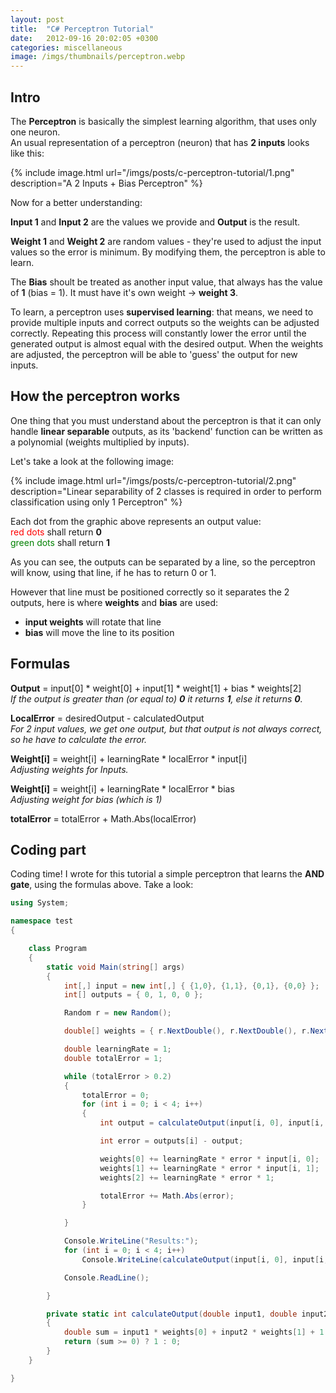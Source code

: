 ```yaml
---
layout: post
title:  "C# Perceptron Tutorial"
date:   2012-09-16 20:02:05 +0300
categories: miscellaneous
image: /imgs/thumbnails/perceptron.webp
---
```


## Intro

The **Perceptron** is basically the simplest learning algorithm, that uses only one neuron.  
An usual representation of a perceptron (neuron) that has **2 inputs** looks like this:

{% include image.html url="/imgs/posts/c-perceptron-tutorial/1.png" description="A 2 Inputs + Bias Perceptron" %}

Now for a better understanding:

**Input 1** and **Input 2** are the values we provide and **Output** is the result.

**Weight 1** and **Weight 2** are random values - they're used to adjust the input values so the error is minimum. By modifying them, the perceptron is able to learn.

The **Bias** shoult be treated as another input value, that always has the value of **1** (bias = 1). It must have it's own weight -> **weight 3**.

To learn, a perceptron uses **supervised learning**: that means, we need to provide multiple inputs and correct outputs so the weights can be adjusted correctly. Repeating this process will constantly lower the error until the generated output is almost equal with the desired output. When the weights are adjusted, the perceptron will be able to 'guess' the output for new inputs.

## How the perceptron works

One thing that you must understand about the perceptron is that it can only handle **linear separable** outputs, as its 'backend' function can be written as a polynomial (weights multiplied by inputs).
  
Let's take a look at the following image:

{% include image.html url="/imgs/posts/c-perceptron-tutorial/2.png" description="Linear separability of 2 classes is required in order to perform classification using only 1 Perceptron" %}

Each dot from the graphic above represents an output value:  
<font color="red">red dots</font> shall return **0**  
<font color="green">green dots</font> shall return **1**

As you can see, the outputs can be separated by a line, so the perceptron will know, using that line, if he has to return 0 or 1.

However that line must be positioned correctly so it separates the 2 outputs, here is where **weights** and **bias** are used:

*   **input weights** will rotate that line
*   **bias** will move the line to its position

## Formulas

**Output** = input[0] * weight[0] + input[1] * weight[1] + bias * weights[2]               
_If the output is greater than (or equal to) **0** it returns **1**, else it returns **0**._


**LocalError** = desiredOutput - calculatedOutput   
_For 2 input values, we get one output, but that output is not always correct, so he have to calculate the error._

**Weight[i]** = weight[i] + learningRate * localError * input[i]      
_Adjusting weights for Inputs._

**Weight[i]** = weight[i] + learningRate * localError * bias     
_Adjusting weight for bias (which is 1)_


**totalError** = totalError + Math.Abs(localError)

## Coding part

Coding time! I wrote for this tutorial a simple perceptron that learns the **AND gate**, using the formulas above. Take a look:

```csharp
using System;

namespace test
{

    class Program
    {
        static void Main(string[] args)
        {
            int[,] input = new int[,] { {1,0}, {1,1}, {0,1}, {0,0} };
            int[] outputs = { 0, 1, 0, 0 };

            Random r = new Random();

            double[] weights = { r.NextDouble(), r.NextDouble(), r.NextDouble() };

            double learningRate = 1;
            double totalError = 1;

            while (totalError > 0.2)
            {
                totalError = 0;
                for (int i = 0; i < 4; i++)
                {
                    int output = calculateOutput(input[i, 0], input[i, 1], weights);

                    int error = outputs[i] - output;

                    weights[0] += learningRate * error * input[i, 0];
                    weights[1] += learningRate * error * input[i, 1];
                    weights[2] += learningRate * error * 1;

                    totalError += Math.Abs(error);
                }

            } 

            Console.WriteLine("Results:");
            for (int i = 0; i < 4; i++)
                Console.WriteLine(calculateOutput(input[i, 0], input[i, 1], weights));

            Console.ReadLine();

        }

        private static int calculateOutput(double input1, double input2, double[] weights)
        {
            double sum = input1 * weights[0] + input2 * weights[1] + 1 * weights[2];
            return (sum >= 0) ? 1 : 0;
        }
    }

}
```